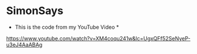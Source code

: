 # SimonSays

* This is the code from my YouTube Video *

https://www.youtube.com/watch?v=XM4coqu241w&lc=UgxQFf52SeNyeP-u3eJ4AaABAg
